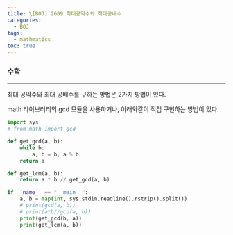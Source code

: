 ```yaml
---
title: \[BOJ] 2609 최대공약수와 최대공배수
categories: 
  - BOJ
tags: 
  - mathmatics
toc: true
---
```


### 수학

---

최대 공약수와 최대 공배수를 구하는 방법은 2가지 방법이 있다.

math 라이브러리의 gcd 모듈을 사용하거나, 아래와같이 직접 구현하는 방법이 있다.

```python
import sys
# from math import gcd

def get_gcd(a, b):
    while b:
        a, b = b, a % b
    return a

def get_lcm(a, b):
    return a * b // get_gcd(a, b)

if __name__ == "__main__":
    a, b = map(int, sys.stdin.readline().rstrip().split())
    # print(gcd(a, b))
    # print(a*b//gcd(a, b))
    print(get_gcd(b, a))
    print(get_lcm(a, b))
```